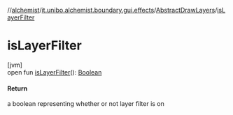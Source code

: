 //[alchemist](../../../index.md)/[it.unibo.alchemist.boundary.gui.effects](../index.md)/[AbstractDrawLayers](index.md)/[isLayerFilter](is-layer-filter.md)

# isLayerFilter

[jvm]\
open fun [isLayerFilter](is-layer-filter.md)(): [Boolean](https://kotlinlang.org/api/latest/jvm/stdlib/kotlin/-boolean/index.html)

#### Return

a boolean representing whether or not layer filter is on
